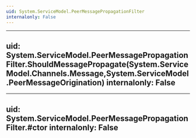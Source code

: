```yaml
---
uid: System.ServiceModel.PeerMessagePropagationFilter
internalonly: False
---
```


---
uid: System.ServiceModel.PeerMessagePropagationFilter.ShouldMessagePropagate(System.ServiceModel.Channels.Message,System.ServiceModel.PeerMessageOrigination)
internalonly: False
---

---
uid: System.ServiceModel.PeerMessagePropagationFilter.#ctor
internalonly: False
---

